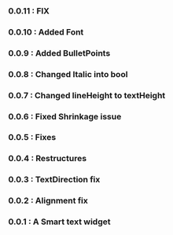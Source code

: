 ### 0.0.11 : FIX
### 0.0.10 : Added Font
### 0.0.9 : Added BulletPoints
### 0.0.8 : Changed Italic into bool
### 0.0.7 : Changed lineHeight to textHeight
### 0.0.6 : Fixed Shrinkage issue
### 0.0.5 : Fixes
### 0.0.4 : Restructures
### 0.0.3 : TextDirection fix
### 0.0.2 : Alignment fix
### 0.0.1 : A Smart text widget
